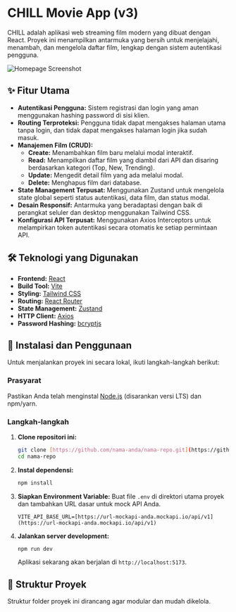# CHILL Movie App (v3)

CHILL adalah aplikasi web streaming film modern yang dibuat dengan React. Proyek ini menampilkan antarmuka yang bersih untuk menjelajahi, menambah, dan mengelola daftar film, lengkap dengan sistem autentikasi pengguna.

![Homepage Screenshot](https://i.imgur.com/LgJQYnU.png)

## ✨ Fitur Utama

-   **Autentikasi Pengguna:** Sistem registrasi dan login yang aman menggunakan hashing password di sisi klien.
-   **Routing Terproteksi:** Pengguna tidak dapat mengakses halaman utama tanpa login, dan tidak dapat mengakses halaman login jika sudah masuk.
-   **Manajemen Film (CRUD):**
    -   **Create:** Menambahkan film baru melalui modal interaktif.
    -   **Read:** Menampilkan daftar film yang diambil dari API dan disaring berdasarkan kategori (Top, New, Trending).
    -   **Update:** Mengedit detail film yang ada melalui modal.
    -   **Delete:** Menghapus film dari database.
-   **State Management Terpusat:** Menggunakan Zustand untuk mengelola state global seperti status autentikasi, data film, dan status modal.
-   **Desain Responsif:** Antarmuka yang beradaptasi dengan baik di perangkat seluler dan desktop menggunakan Tailwind CSS.
-   **Konfigurasi API Terpusat:** Menggunakan Axios Interceptors untuk melampirkan token autentikasi secara otomatis ke setiap permintaan API.

## 🛠️ Teknologi yang Digunakan

-   **Frontend:** [React](https://reactjs.org/)
-   **Build Tool:** [Vite](https://vitejs.dev/)
-   **Styling:** [Tailwind CSS](https://tailwindcss.com/)
-   **Routing:** [React Router](https://reactrouter.com/)
-   **State Management:** [Zustand](https://github.com/pmndrs/zustand)
-   **HTTP Client:** [Axios](https://axios-http.com/)
-   **Password Hashing:** [bcryptjs](https://github.com/dcodeIO/bcrypt.js)

## 🚀 Instalasi dan Penggunaan

Untuk menjalankan proyek ini secara lokal, ikuti langkah-langkah berikut:

### Prasyarat

Pastikan Anda telah menginstal [Node.js](https://nodejs.org/) (disarankan versi LTS) dan npm/yarn.

### Langkah-langkah

1.  **Clone repositori ini:**
    ```bash
    git clone [https://github.com/nama-anda/nama-repo.git](https://github.com/nama-anda/nama-repo.git)
    cd nama-repo
    ```

2.  **Instal dependensi:**
    ```bash
    npm install
    ```

3.  **Siapkan Environment Variable:**
    Buat file `.env` di direktori utama proyek dan tambahkan URL dasar untuk mock API Anda.
    ```env
    VITE_API_BASE_URL=[https://url-mockapi-anda.mockapi.io/api/v1](https://url-mockapi-anda.mockapi.io/api/v1)
    ```

4.  **Jalankan server development:**
    ```bash
    npm run dev
    ```
    Aplikasi sekarang akan berjalan di `http://localhost:5173`.

## 📂 Struktur Proyek

Struktur folder proyek ini dirancang agar modular dan mudah dikelola.
